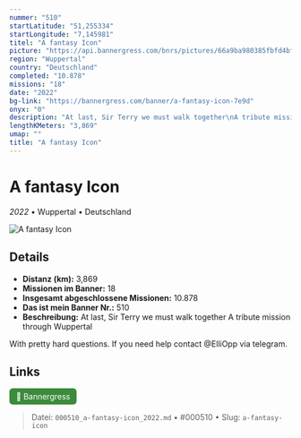 ```yaml
---
nummer: "510"
startLatitude: "51,255334"
startLongitude: "7,145981"
titel: "A fantasy Icon"
picture: "https://api.bannergress.com/bnrs/pictures/66a9ba980385fbfd4bfb51078f4d280e"
region: "Wuppertal"
country: "Deutschland"
completed: "10.878"
missions: "18"
date: "2022"
bg-link: "https://bannergress.com/banner/a-fantasy-icon-7e9d"
onyx: "0"
description: "At last, Sir Terry we must walk together\nA tribute mission through Wuppertal\n\nWith pretty hard questions. If you need help contact @ElliOpp via telegram."
lengthKMeters: "3,869"
umap: ""
title: "A fantasy Icon"
---
```

# A fantasy Icon

*2022* • Wuppertal • Deutschland

![A fantasy Icon](https://api.bannergress.com/bnrs/pictures/66a9ba980385fbfd4bfb51078f4d280e)

## Details
- **Distanz (km):** 3,869
- **Missionen im Banner:** 18
- **Insgesamt abgeschlossene Missionen:** 10.878
- **Das ist mein Banner Nr.:** 510
- **Beschreibung:** At last, Sir Terry we must walk together
A tribute mission through Wuppertal

With pretty hard questions. If you need help contact @ElliOpp via telegram.


## Links
<div style="margin-top: 0.5em;">
<a href="https://bannergress.com/banner/a-fantasy-icon-7e9d" target="_blank" style="display:inline-block;margin-right:8px;padding:6px 12px;background-color:#3c8b3c;color:white;text-decoration:none;border-radius:6px;">🔗 Bannergress</a>

</div>


> Datei: `000510_a-fantasy-icon_2022.md` • #000510 • Slug: `a-fantasy-icon`
